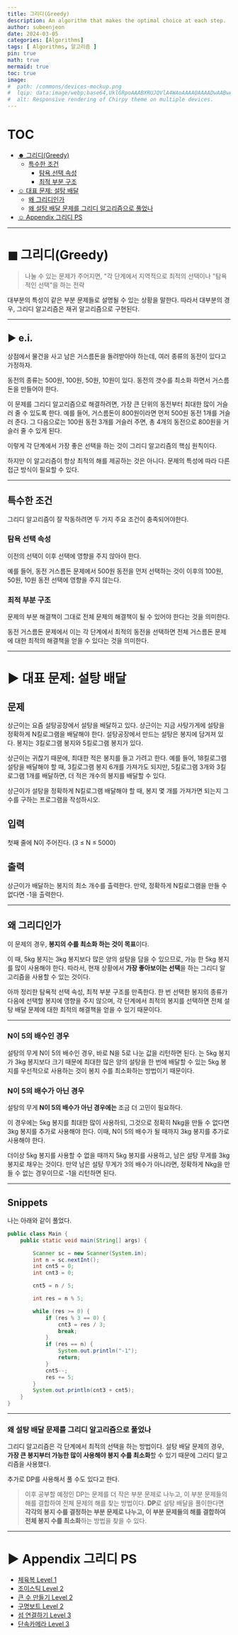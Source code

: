```yaml
---
title: 그리디(Greedy)
description: An algorithm that makes the optimal choice at each step.
author: subeenjeon
date: 2024-03-05
categories: [Algorithms]
tags: [ Algorithms, 알고리즘 ]
pin: true
math: true
mermaid: true
toc: true
image:
#  path: /commons/devices-mockup.png
#  lqip: data:image/webp;base64,UklGRpoAAABXRUJQVlA4WAoAAAAQAAAADwAABwAAQUxQSDIAAAARL0AmbZurmr57yyIiqE8oiG0bejIYEQTgqiDA9vqnsUSI6H+oAERp2HZ65qP/VIAWAFZQOCBCAAAA8AEAnQEqEAAIAAVAfCWkAALp8sF8rgRgAP7o9FDvMCkMde9PK7euH5M1m6VWoDXf2FkP3BqV0ZYbO6NA/VFIAAAA
#  alt: Responsive rendering of Chirpy theme on multiple devices.
---
```


# TOC 
<!-- TOC -->
* [☻ 그리디(Greedy)](#-그리디greedy)
  * [특수한 조건](#특수한-조건)
    * [탐욕 선택 속성](#탐욕-선택-속성)
    * [최적 부분 구조](#최적-부분-구조)
* [☺︎ 대표 문제: 설탕 배달](#-대표-문제-설탕-배달)
  * [왜 그리디인가](#왜-그리디인가)
  * [왜 설탕 배달 문제를 그리디 알고리즘으로 풀었나](#왜-설탕-배달-문제를-그리디-알고리즘으로-풀었나)
* [☺︎ Appendix 그리디 PS](#-appendix-그리디-ps)
<!-- TOC -->

----

# ◼︎ 그리디(Greedy)

> 나눌 수 있는 문제가 주어지면, "각 단계에서 지역적으로 최적의 선택이나 "탐욕적인 선택"을 하는 전략
>

대부분의 특성이 같은 부분 문제들로 설명될 수 있는 상황을 말한다. 따라서 대부분의 경우, 그리디 알고리즘은 재귀 알고리즘으로 구현된다.

---

## ► e.i.

상점에서 물건을 사고 남은 거스름돈을 돌려받아야 하는데, 여러 종류의 동전이 있다고 가정하자.

동전의 종류는 500원, 100원, 50원, 10원이 있다. 동전의 갯수를 최소화 하면서 거스름돈을 만들어야 한다.

이 문제를 그리디 알고리즘으로 해결하려면, 가장 큰 단위의 동전부터 최대한 많이 거슬러 줄 수 있도록 한다. 예를 들어, 거스름돈이 800원이라면 먼저 500원 동전 1개를 거슬러 준다. 그 다음으로는 100원 동전 3개를 거슬러 주면, 총 4개의 동전으로 800원을 거슬러 줄 수 있게 된다.

이렇게 각 단계에서 가장 좋은 선택을 하는 것이 그리디 알고리즘의 핵심 원칙이다.

하지만 이 알고리즘이 항상 최적의 해를 제공하는 것은 아니다. 문제의 특성에 따라 다른 접근 방식이 필요할 수 있다.

---

## 특수한 조건

그리디 알고리즘이 잘 작동하려면 두 가지 주요 조건이 충족되어야한다.

### 탐욕 선택 속성

이전의 선택이 이후 선택에 영향을 주지 않아야 한다.

예를 들어, 동전 거스름돈 문제에서 500원 동전을 먼저 선택하는 것이 이후의 100원, 50원, 10원 동전 선택에 영향을 주지 않는다.

### 최적 부분 구조

문제의 부분 해결책이 그대로 전체 문제의 해결책이 될 수 있어야 한다는 것을 의미한다.

동전 거스름돈 문제에서 이는 각 단계에서 최적의 동전을 선택하면 전체 거스름돈 문제에 대한 최적의 해결책을 얻을 수 있다는 것을 의미한다.

---

# ► 대표 문제: 설탕 배달

## 문제

상근이는 요즘 설탕공장에서 설탕을 배달하고 있다. 상근이는 지금 사탕가게에 설탕을 정확하게 N킬로그램을 배달해야 한다. 설탕공장에서 만드는 설탕은 봉지에 담겨져 있다. 봉지는 3킬로그램 봉지와 5킬로그램 봉지가 있다.

상근이는 귀찮기 때문에, 최대한 적은 봉지를 들고 가려고 한다. 예를 들어, 18킬로그램 설탕을 배달해야 할 때, 3킬로그램 봉지 6개를 가져가도 되지만, 5킬로그램 3개와 3킬로그램 1개를 배달하면, 더 적은 개수의 봉지를 배달할 수 있다.

상근이가 설탕을 정확하게 N킬로그램 배달해야 할 때, 봉지 몇 개를 가져가면 되는지 그 수를 구하는 프로그램을 작성하시오.

## 입력

첫째 줄에 N이 주어진다. (3 ≤ N ≤ 5000)

## 출력

상근이가 배달하는 봉지의 최소 개수를 출력한다. 만약, 정확하게 N킬로그램을 만들 수 없다면 -1을 출력한다.

---

## 왜 그리디인가

이 문제의 경우, **봉지의 수를 최소화 하는 것이 목표**이다.

이 때, 5kg 봉지는 3kg 봉지보다 많은 양의 설탕을 담을 수 있으므로, 가능 한 5kg 봉지를 많이 사용해야 한다. 따라서, 현재 상황에서 **가장 좋아보이는 선택**을 하는 그리디 알고리즘을 사용할 수 있는 것이다.

아까 정리한 탐욕적 선택 속성, 최적 부분 구조를 만족한다. 한 번 선택한 봉지의 종류가 다음에 선택할 봉지에 영향을 주지 않으며, 각 단계에서 최적의 봉지를 선택하면 전체 설탕 배달 문제에 대한 최적의 해결책을 얻을 수 있기 때문이다.

---

### N이 5의 배수인 경우

설탕의 무게 N이 5의 배수인 경우, 바로 N을 5로 나눈 값을 리턴하면 된다. 는 5kg 봉지가 3kg 봉지보다 크기 때문에 최대한 많은 양의 설탕을 한 번에 배달할 수 있는 5kg 봉지를 우선적으로 사용하는 것이 봉지 수를 최소화하는 방법이기 때문이다.

### N이 5의 배수가 아닌 경우

설탕의 무게 **N이 5의 배수가 아닌 경우에는** 조금 더 고민이 필요하다.

이 경우에는 5kg 봉지를 최대한 많이 사용하되, 그것으로 정확히 Nkg을 만들 수 없다면 3kg 봉지를 추가로 사용해야 한다. 이때, N이 5의 배수가 될 때까지 3kg 봉지를 추가로 사용해야 한다.

더이상 5kg 봉지를 사용할 수 없을 때까지 5kg 봉지를 사용하고, 남은 설탕 무게를 3kg 봉지로 채우는 것이다. 만약 남은 설탕 무게가 3의 배수가 아니라면, 정확하게 Nkg을 만들 수 없는 경우이므로 -1을 리턴하면 된다.

---

##  Snippets

나는 아래와 같이 풀었다.

```java
public class Main {
    public static void main(String[] args) {

        Scanner sc = new Scanner(System.in);
        int n = sc.nextInt();
        int cnt5 = 0;
        int cnt3 = 0;

        cnt5 = n / 5;

        int res = n % 5;

        while (res >= 0) {
            if (res % 3 == 0) {
                cnt3 = res / 3;
                break;
            }
            if (res == n) {
                System.out.println("-1");
                return;
            }
            cnt5--;
            res += 5;
        }
        System.out.println(cnt3 + cnt5);
    }
}
```

---

### 왜 설탕 배달 문제를 그리디 알고리즘으로 풀었나

그리디 알고리즘은 각 단계에서 최적의 선택을 하는 방법이다. 설탕 배달 문제의 경우, **가장 큰 봉지부터 가능한 많이 사용해야 봉지 수를 최소화**할 수 있기 때문에 그리디 알고리즘을 사용했다.

추가로 DP를 사용해서 풀 수도 있다고 한다.

> 이후 공부할 예정인 DP는 문제를 더 작은 부분 문제로 나누고, 이 부분 문제들의 해를 결합하여 전체 문제의 해를 찾는 방법이다.
**DP**로 설탕 배달을 풀이한다면 **각각의 봉지 수를 결정하는 부분 문제로 나누고, 이 부분 문제들의 해를 결합하여 전체 봉지 수를 최소화**하는 방법을 찾을 수 있다.
>

---

# ► Appendix 그리디 PS

- [체육복 Level 1](https://school.programmers.co.kr/learn/courses/30/lessons/42862)
- [조이스틱 Level 2](https://school.programmers.co.kr/learn/courses/30/lessons/42860)
- [큰 수 만들기 Level 2](https://school.programmers.co.kr/learn/courses/30/lessons/42883)
- [구명보트 Level 2](https://school.programmers.co.kr/learn/courses/30/lessons/42885)
- [섬 연결하기 Level 3](https://school.programmers.co.kr/learn/courses/30/lessons/42861)
- [단속카메라 Level 3](https://school.programmers.co.kr/learn/courses/30/lessons/42884)

